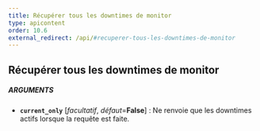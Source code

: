 ```yaml
---
title: Récupérer tous les downtimes de monitor
type: apicontent
order: 10.6
external_redirect: /api/#recuperer-tous-les-downtimes-de-monitor
---
```


## Récupérer tous les downtimes de monitor
##### ARGUMENTS
* **`current_only`** [*facultatif*, *défaut*=**False**] :
    Ne renvoie que les downtimes actifs lorsque la requête est faite.

